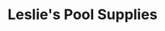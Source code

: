---
title: "Leslie's Pool Supplies"
url: /spring-hill/leslies-pool-supplies/
shop: swimming pool
---